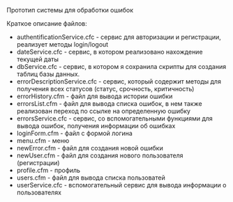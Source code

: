 Прототип системы для обработки ошибок

Краткое описание файлов:
* authentificationService.cfc - сервис для авторизации и регистрации, реализует методы login/logout
* dateService.cfc - сервис, в котором реализовано нахождение текущей даты
* dbService.cfc - сервис, в котором я сохранила скрипты для создания таблиц базы данных.
* errorDescriptionService.cfc - сервис, который содержит методы для получения всех статусов (статус, срочность, критичность)
* errorHistory.cfm - файл для вывода истории ошибки
* errorsList.cfm - файл для вывода списка ошибок, в нем также реализован переход по ссылке на определенную ошибку
* errorsService.cfc - сервис, со вспомогательными функциями для вывода ошибок, получения информации об ошибках
* loginForm.cfm - файл с формой логина
* menu.cfm - меню
* newError.cfm - файл для создания новой ошибки
* newUser.cfm - файл для создания нового пользователя (регистрации)
* profile.cfm - профиль
* users.cfm - файл для вывода списка пользоватей
* userService.cfc - вспомогательный сервис для вывода информации о пользователях
